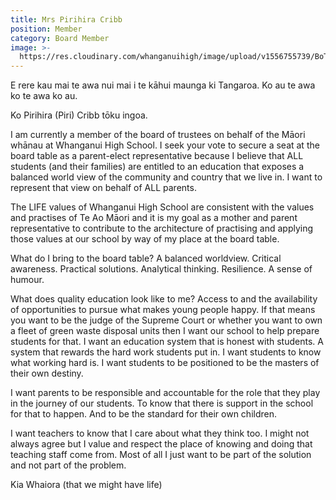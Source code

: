 ```yaml
---
title: Mrs Pirihira Cribb
position: Member
category: Board Member
image: >-
  https://res.cloudinary.com/whanganuihigh/image/upload/v1556755739/BoT/cribb.jpg
---
```

E rere kau mai te awa nui mai i te kāhui maunga ki Tangaroa.  Ko au te awa ko te awa ko au.

Ko Pirihira (Piri) Cribb tōku ingoa.

 

I am currently a member of the board of trustees on behalf of the Māori whānau at Whanganui High School.  I seek your vote to secure a seat at the board table as a parent-elect representative because I believe that ALL students (and their families) are entitled to an education that exposes a balanced world view of the community and country that we live in.  I want to represent that view on behalf of ALL parents.

 

The LIFE values of Whanganui High School are consistent with the values and practises of Te Ao Māori and it is my goal as a mother and parent representative to contribute to the architecture of practising and applying those values at our school by way of my place at the board table.

 

What do I bring to the board table?  A balanced worldview.  Critical awareness.  Practical solutions.  Analytical thinking.  Resilience.  A sense of humour.

 

What does quality education look like to me?  Access to and the availability of opportunities to pursue what makes young people happy.  If that means you want to be the judge of the Supreme Court or whether you want to own a fleet of green waste disposal units then I want our school to help prepare students for that.  I want an education system that is honest with students.  A system that rewards the hard work students put in.  I want students to know what working hard is.  I want students to be positioned to be the masters of their own destiny.

 

I want parents to be responsible and accountable for the role that they play in the journey of our students.  To know that there is support in the school for that to happen.  And to be the standard for their own children.

 

I want teachers to know that I care about what they think too.  I might not always agree but I value and respect the place of knowing and doing that teaching staff come from.  Most of all I just want to be part of the solution and not part of the problem.

 

Kia Whaiora (that we might have life)